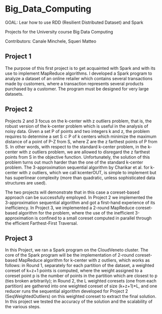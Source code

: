 # Big_Data_Computing
GOAL: Lear how to use RDD (Resilient Distributed Dataset) and Spark

Projects for the University course Big Data Computing

Contributors: Canale Minchele, Squeri Matteo
## Project 1

The purpose of this first project is to get acquainted with Spark and with its use to implement MapReduce algorithms. 
I developed a Spark program to analyze a dataset of an online retailer which contains several transactions made by customers,  where a transaction represents several products purchased by a customer. The program must be designed for very large datasets.

## Project 2

Projects 2 and 3  focus on the k-center with z outliers problem, that is, the robust version of the k-center problem which is useful in the analysis of noisy data. Given a set P of points and two integers k and z, the problem requires to determine a set S ⊂ P of k centers which minimize the maximum distance of a point of P-Z from S, where Z are the z farthest points of P from S. In other words, with respect to the standard k-center problem, in the k-center with z outliers problem, we are allowed to disregard the z farthest points from S in the objective function. Unfortunately, the solution of this problem turns out much harder than the one of the standard k-center problem. The 3-approximation sequential algorithm by Charikar et al. for k-center with z outliers, which we call kcenterOUT, is simple to implement but has superlinear complexity (more than quadratic, unless sophisticated data structures are used).

The two projects will demonstrate that in this case a coreset-based approach can be successfully employed. In Project 2 we  implemented the 3-approximation sequential algorithm and got a first-hand experience of its inefficiency. In Project 3, we implemented a 2-round MapReduce coreset-based algorithm for the problem, where the use of the inefficient 3-approximation is confined to a small coreset computed in parallel through the efficient Farthest-First Traversal.

## Project 3

In this Project, we ran a Spark program on the CloudVeneto cluster. The core of the Spark program will be the implementation of 2-round coreset-based MapReduce algorithm for k-center with z outliers, which works as follows: in Round 1, separately for each partition of the dataset, a weighted coreset of k+z+1 points is computed, where the weight assigned to a coreset point p is the number of points in the partition which are closest to p (ties broken arbitrarily); in Round 2, the L weighted coresets (one from each partition) are gathered into one weighted coreset of size (k+z+1)*L, and one reducer runs the sequential algorithm developed for Project 2 (SeqWeightedOutliers) on this weighted coreset to extract the final solution. In this project we tested the accuracy of the solution and the scalability of the various steps.
